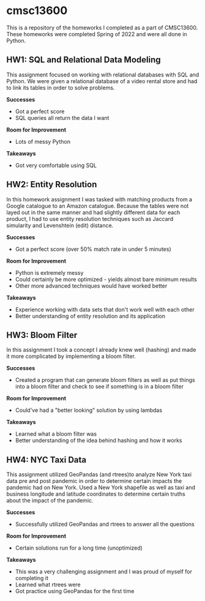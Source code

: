 # cmsc13600
This is a repository of the homeworks I completed as a part of CMSC13600. These homeworks were completed Spring of 2022 and were all done in Python.

## HW1: SQL and Relational Data Modeling
This assignment focused on working with relational databases with SQL and Python. We were given a relational database of a video rental store and had to link its tables in order to solve problems.

**Successes**
- Got a perfect score
- SQL queries all return the data I want

**Room for Improvement**
- Lots of messy Python

**Takeaways**
- Got very comfortable using SQL

## HW2: Entity Resolution
In this homework assignment I was tasked with matching products from a Google catalogue to an Amazon catalogue. Because the tables were not layed out in the same manner and had slightly different data for each product, I had to use entity resolution techniques such as Jaccard simularity and Levenshtein (edit) distance.

**Successes**
- Got a perfect score (over 50% match rate in under 5 minutes)

**Room for Improvement**
- Python is extremely messy
- Could certainly be more optimized - yields almost bare minimum results
- Other more advanced techniques would have worked better

**Takeaways**
- Experience working with data sets that don't work well with each other
- Better understanding of entity resolution and its application

## HW3: Bloom Filter
In this assignment I took a concept I already knew well (hashing) and made it more complicated by implementing a bloom filter.

**Successes**
- Created a program that can generate bloom filters as well as put things into a bloom filter and check to see if something is in a bloom filter

**Room for Improvement**
- Could've had a "better looking" solution by using lambdas

**Takeaways**
- Learned what a bloom filter was
- Better understanding of the idea behind hashing and how it works

## HW4: NYC Taxi Data
This assignment utilized GeoPandas (and rtrees)to analyze New York taxi data pre and post pandemic in order to determine certain impacts the pandemic had on New York. Used a New York shapefile as well as taxi and business longitude and latitude coordinates to determine certain truths about the impact of the pandemic.

**Successes**
- Successfully utilized GeoPandas and rtrees to answer all the questions

**Room for Improvement**
- Certain solutions run for a long time (unoptimized)

**Takeaways**
- This was a very challenging assignment and I was proud of myself for completing it
- Learned what rtrees were
- Got practice using GeoPandas for the first time

